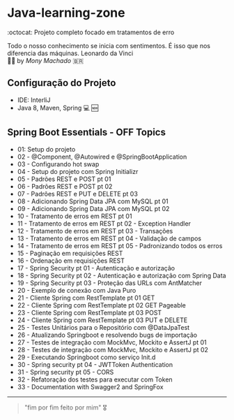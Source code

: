 # Java-learning-zone
:octocat:  Projeto completo focado em tratamentos de erro

Todo o nosso conhecimento se inicia com sentimentos. É isso que nos diferencia das máquinas. Leonardo da Vinci </br>
:woman_teacher: by *Mony Machado* :brazil: 


##  Configuração do Projeto
- IDE: InterliJ
- Java 8, Maven, Spring 
:computer: :new:
## Spring Boot Essentials - OFF Topics
- 01: Setup do projeto
- 02 - @Component, @Autowired e @SpringBootApplication
- 03 - Configurando hot swap
- 04 - Setup do projeto com Spring Initializr
- 05 - Padrões REST e POST pt 01
- 06 - Padrões REST e POST pt 02
- 07 - Padrões REST e PUT e DELETE pt 03
- 08 - Adicionando Spring Data JPA com MySQL pt 01
- 09 - Adicionando Spring Data JPA com MySQL pt 02
- 10 - Tratamento de erros em REST pt 01
- 11 - Tratamento de erros em REST pt 02 - Exception Handler
- 12 - Tratamento de erros em REST pt 03 - Transações
- 13 - Tratamento de erros em REST pt 04 - Validação de campos
- 14 - Tratamento de erros em REST pt 05 - Padronizando todos os erros
- 15 - Paginação em requisições REST
- 16 - Ordenação em requisições REST
- 17 - Spring Security pt 01 - Autenticação e autorização
- 18 - Spring Security pt 02 - Autenticação e autorização com Spring Data
- 19 - Spring Security pt 03 - Proteção das URLs com AntMatcher
- 20 - Exemplo de conexão com Java Puro
- 21 - Cliente Spring com RestTemplate pt 01 GET
- 22 - Cliente Spring com RestTemplate pt 02 GET Pageable
- 23 - Cliente Spring com RestTemplate pt 03 POST
- 24 - Cliente Spring com RestTemplate pt 03 PUT e DELETE
- 25 - Testes Unitários para o Repositório com @DataJpaTest
- 26 - Atualizando Springboot e resolvendo bugs de importação
- 27 - Testes de integração com MockMvc, Mockito e AssertJ pt 01
- 28 - Testes de integração com MockMvc, Mockito e AssertJ pt 02
- 29 - Executando Springboot como serviço Init.d
- 30 - Spring security pt 04 - JWTToken Authentication
- 31 - Spring security pt 05 - CORS
- 32 - Refatoração dos testes para executar com Token
- 33 - Documentation with Swagger2 and SpringFox

---------------------

> "fim por fim feito por mim" :medal_military:






